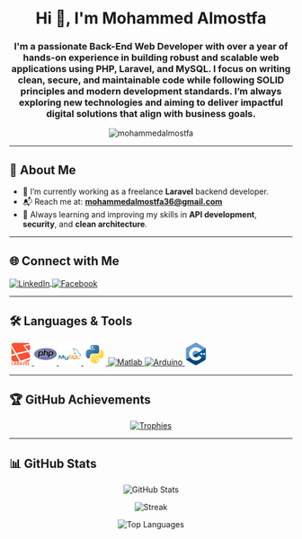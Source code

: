 <h1 align="center">Hi 👋, I'm Mohammed Almostfa</h1>

<h3 align="center">
  I'm a passionate Back-End Web Developer with over a year of hands-on experience in building robust and scalable web applications using PHP, Laravel, and MySQL.  
  I focus on writing clean, secure, and maintainable code while following SOLID principles and modern development standards.  
  I’m always exploring new technologies and aiming to deliver impactful digital solutions that align with business goals.
</h3>

<p align="center">
  <img src="https://komarev.com/ghpvc/?username=mohammedalmostfa&label=Profile%20views&color=0e75b6&style=flat" alt="mohammedalmostfa" />
</p>

---

## 🚀 About Me

- 🔧 I’m currently working as a freelance **Laravel** backend developer.  
- 📬 Reach me at: **mohammedalmostfa36@gmail.com**  
- 📘 Always learning and improving my skills in **API development**, **security**, and **clean architecture**.

---

## 🌐 Connect with Me

<p align="left">
  <a href="https://linkedin.com/in/mohammed-almostfa" target="blank">
    <img align="center" src="https://raw.githubusercontent.com/rahuldkjain/github-profile-readme-generator/master/src/images/icons/Social/linked-in-alt.svg" alt="LinkedIn" height="30" width="40" />
  </a>
  <a href="https://fb.com/mohammed.almostfa" target="blank">
    <img align="center" src="https://raw.githubusercontent.com/rahuldkjain/github-profile-readme-generator/master/src/images/icons/Social/facebook.svg" alt="Facebook" height="30" width="40" />
  </a>
</p>

---

## 🛠️ Languages & Tools

<p align="left">
  <a href="https://laravel.com/" target="_blank">
    <img src="https://raw.githubusercontent.com/devicons/devicon/master/icons/laravel/laravel-plain-wordmark.svg" alt="Laravel" width="40" height="40" />
  </a>
  <a href="https://www.php.net" target="_blank">
    <img src="https://raw.githubusercontent.com/devicons/devicon/master/icons/php/php-original.svg" alt="PHP" width="40" height="40" />
  </a>
  <a href="https://www.mysql.com/" target="_blank">
    <img src="https://raw.githubusercontent.com/devicons/devicon/master/icons/mysql/mysql-original-wordmark.svg" alt="MySQL" width="40" height="40" />
  </a>
  <a href="https://www.python.org" target="_blank">
    <img src="https://raw.githubusercontent.com/devicons/devicon/master/icons/python/python-original.svg" alt="Python" width="40" height="40" />
  </a>
  <a href="https://www.mathworks.com/" target="_blank">
    <img src="https://upload.wikimedia.org/wikipedia/commons/2/21/Matlab_Logo.png" alt="Matlab" width="40" height="40" />
  </a>
  <a href="https://www.arduino.cc/" target="_blank">
    <img src="https://cdn.worldvectorlogo.com/logos/arduino-1.svg" alt="Arduino" width="40" height="40" />
  </a>
  <a href="https://www.w3schools.com/cpp/" target="_blank">
    <img src="https://raw.githubusercontent.com/devicons/devicon/master/icons/cplusplus/cplusplus-original.svg" alt="C++" width="40" height="40" />
  </a>
</p>

---

## 🏆 GitHub Achievements

<p align="center">
  <a href="https://github.com/ryo-ma/github-profile-trophy">
    <img src="https://github-profile-trophy.vercel.app/?username=mohammedalmostfa&theme=flat&row=1" alt="Trophies" />
  </a>
</p>

---

## 📊 GitHub Stats

<p align="center">
  <img src="https://github-readme-stats.vercel.app/api?username=mohammedalmostfa&show_icons=true&theme=default" alt="GitHub Stats" />
</p>

<p align="center">
  <img src="https://github-readme-streak-stats.herokuapp.com/?user=mohammedalmostfa&theme=default" alt="Streak" />
</p>

<p align="center">
  <img src="https://github-readme-stats.vercel.app/api/top-langs/?username=mohammedalmostfa&layout=compact&theme=default" alt="Top Languages" />
</p>
